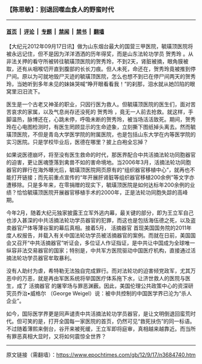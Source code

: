 ### 【陈思敏】：别退回噬血食人的野蛮时代

---

#### [首页](../../../..?n3684740) &nbsp;|&nbsp; [评论](../../../../../epoch-comment?n3684740) &nbsp;|&nbsp; [专题](../../../../../epoch-special?n3684740) &nbsp;|&nbsp; [禁闻](../../../../../epoch-news?n3684740) &nbsp;|&nbsp; [禁书](../../../../../books?n3684740) &nbsp;|&nbsp; [翻墙](https://github.com/gfw-breaker/nogfw/blob/master/README.md?n3684740)


<div class="post_content" id="artbody" itemprop="articleBody">
 <!-- article content begin -->
 <p>
  【大纪元2012年09月17日讯】做为山东烟台最大的国营三甲医院，毓璜顶医院将被永远记住，但不是因为洋洋洒洒的历年得奖，而是山东法轮功学员
  <ok href="https://www.epochtimes.com/gb/tag/%E8%B4%BA%E7%A7%80%E7%8E%B2.html">
   贺秀玲
  </ok>
  。从非法关押的看守所被转往毓璜顶医院的贺秀玲，不到2天，肾脏被摘，眼角膜被取，还有从咽喉切开直到腹部的长长刀痕。但人未死，命还在，贺秀玲竟被推到停尸间。原以为可就地毁尸灭迹的毓璜顶医院，怎么也想不到已在停尸间两天的贺秀玲，当她听到多年未见的妹妹哭喊“睁开眼看看我！”的刹那，泪水就从她凹陷的眼窝里汨汨流下。
 </p>
 <p>
  医生是一个古老又神圣的职业，只因行医为救人。但毓璜顶医院的医生们，面对苦苦哀求的家属，以及气息尚存还没死的
  <ok href="https://www.epochtimes.com/gb/tag/%E8%B4%BA%E7%A7%80%E7%8E%B2.html">
   贺秀玲
  </ok>
  ，竟无一人前去抢救。就这样，手脚温热，脉博还在，心跳未停，呼吸未断的贺秀玲，被当场活活致死。期间，贺秀玲在心电图检测时，有医生罔顾显示的生命迹象，立刻撕下图纸掉头离去。然而毓璜顶医院，不但是青岛大学医学院的附属医院，也是包括山东大学在内等医学院的实习医院。只是学校毕业后，医德在哪里？披上白袍全忘掉？
 </p>
 <p>
  如果说医德崩坏，将至没有医生救命的时代，那医界配合中共活摘法轮功同胞器官的迫害，更让医魂堕落到禽兽不如的害命境地。当2006年3月，活摘法轮功同胞器官的罪行在海外曝光后，毓璜顶医院网页原有的“组织器官移植中心”，就再也不能打开链接；而先前重点宣传的“年开展肝肾脏等组织器官移植200余例”等文字亦遭移除。只是多年来，在零捐赠的现实下，毓璜顶医院是如何达标年200余例的业绩？恰恰毓璜顶医院开展器官移植手术的2000年，正是法轮功同胞失踪的高峰期。
 </p>
 <p>
  今年2月，随着大纪元独家披露王立军外逃内幕，最关键的部分，即为王立军自己也涉入甚深的中共活摘法轮功学员器官的犯罪，而这也是包括海伍德之死，以及盗卖器官尸体等薄谷案的幕后真相。接着5月，
  <ok href="https://www.epochtimes.com/gb/tag/%E6%B4%BB%E6%91%98%E5%99%A8%E5%AE%98.html">
   活摘器官
  </ok>
  首现美国国务院的2011年度人权报告，并载入有关中国法轮功学员被活摘器官的案例。而就在日前，美国国会又召开“中共活摘器官”听证会，多位证人作证指证，是中共让中国成为全球唯一纵容非法交易器官的国家；特别是，中共军方医院驱动中国医疗机构，直接通过活摘法轮功学员器官牟取暴利。
 </p>
 <p>
  没有人助纣为虐，希特勒无法独自完成罪行。而对法轮功的迫害倾党政军，尤其万恶中的万恶，就是再由军医系统将举国医疗体系拖下水，让济世救人的医院与医生，成了
  <ok href="https://www.epochtimes.com/gb/tag/%E6%B4%BB%E6%91%98%E5%99%A8%E5%AE%98.html">
   活摘器官
  </ok>
  的屠宰场与罪恶渊薮。因此，美国伦理公共政策中心的资深研究员乔治•威格尔 （George Weigel）说：被中共控制的中国医学界已沦为“杀人企业”。
 </p>
 <p>
  如今，国际医学界更是同声谴责中共活摘法轮功学员器官，是让文明倒退回蛮荒时代。但可笑的是，打开全国每一家医院的首页，仍然可见“救死扶伤”的同一标语。不过随着薄熙来倒台，谷开来被死缓，王立军即将庭审，真相越来越靠近。而当所有罪恶真相大显时，又将如何震惊全世界？
 </p>
 <p>
  <!-- article content end -->
  <div id="below_article_ad">
  </div>
 </p>
</div>


---

原文链接（需翻墙）：https://www.epochtimes.com/gb/12/9/17/n3684740.htm